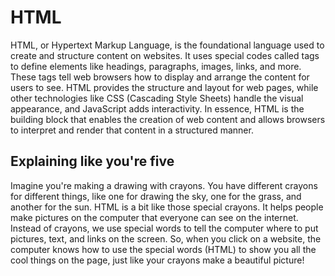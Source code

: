 # HTML

HTML, or Hypertext Markup Language, is the foundational language used to create and structure content on websites. It uses special codes called tags to define elements like headings, paragraphs, images, links, and more. These tags tell web browsers how to display and arrange the content for users to see. HTML provides the structure and layout for web pages, while other technologies like CSS (Cascading Style Sheets) handle the visual appearance, and JavaScript adds interactivity. In essence, HTML is the building block that enables the creation of web content and allows browsers to interpret and render that content in a structured manner.

## Explaining like you're five

Imagine you're making a drawing with crayons. You have different crayons for different things, like one for drawing the sky, one for the grass, and another for the sun. HTML is a bit like those special crayons. It helps people make pictures on the computer that everyone can see on the internet. Instead of crayons, we use special words to tell the computer where to put pictures, text, and links on the screen. So, when you click on a website, the computer knows how to use the special words (HTML) to show you all the cool things on the page, just like your crayons make a beautiful picture!
